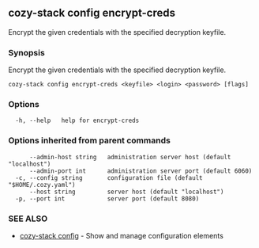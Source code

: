 ## cozy-stack config encrypt-creds

Encrypt the given credentials with the specified decryption keyfile.

### Synopsis

Encrypt the given credentials with the specified decryption keyfile.

```
cozy-stack config encrypt-creds <keyfile> <login> <password> [flags]
```

### Options

```
  -h, --help   help for encrypt-creds
```

### Options inherited from parent commands

```
      --admin-host string   administration server host (default "localhost")
      --admin-port int      administration server port (default 6060)
  -c, --config string       configuration file (default "$HOME/.cozy.yaml")
      --host string         server host (default "localhost")
  -p, --port int            server port (default 8080)
```

### SEE ALSO

* [cozy-stack config](cozy-stack_config.md)	 - Show and manage configuration elements

